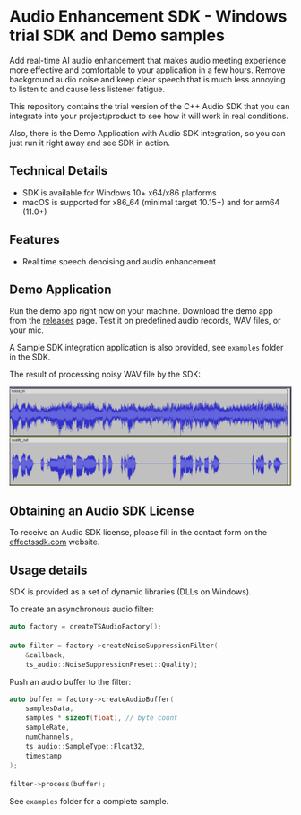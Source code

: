 # Audio Enhancement SDK - Windows trial SDK and Demo samples

Add real-time AI audio enhancement that makes audio meeting experience more effective and comfortable to your application in a few hours. Remove background audio noise and keep clear speech that is much less annoying to listen to and cause less listener fatigue.

This repository contains the trial version of the C++ Audio SDK that you can integrate into your project/product to see how it will work in real conditions.

Also, there is the Demo Application with Audio SDK integration, so you can just run it right away and see SDK in action.


## Technical Details

- SDK is available for Windows 10+ x64/x86 platforms
- macOS is supported for x86_64 (minimal target 10.15+) and for arm64 (11.0+)

## Features

- Real time speech denoising and audio enhancement

## Demo Application

Run the demo app right now on your machine. Download the demo app from the [releases](https://github.com/EffectsSDK/audio-desktops/releases) page. Test it on predefined audio records, WAV files, or your mic.

A Sample SDK integration application is also provided, see `examples` folder in the SDK.

The result of processing noisy WAV file by the SDK:

![TS Audio SDK Demo results](audio_results.PNG?raw=true "Demo results")

## Obtaining an Audio SDK License

To receive an Audio SDK license, please fill in the contact form on the [effectssdk.com](https://effectssdk.com/contacts) website.

## Usage  details

SDK is provided as a set of dynamic libraries (DLLs on Windows).

To create an asynchronous audio filter:

``` cpp
auto factory = createTSAudioFactory();

auto filter = factory->createNoiseSuppressionFilter(
    &callback,
    ts_audio::NoiseSuppressionPreset::Quality);
```

Push an audio buffer to the filter:

``` cpp
auto buffer = factory->createAudioBuffer(
    samplesData,
    samples * sizeof(float), // byte count
    sampleRate,
    numChannels,
    ts_audio::SampleType::Float32,
    timestamp
);

filter->process(buffer);
```

See `examples` folder for a complete sample.
